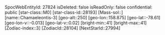 ﻿---
location: [-78.61,158.875,250]
type: Station
tags:
- astro/Star

---
SpocWebEntityId: 27824
isDeleted: false
isReadOnly: false
confidential: public
[star-class::M0]
[star-class-id::28193]
[Mass-sol::]
[name::Chamaeleontis-3]
[geo-alt::250]
[geo-lon::158.875]
[geo-lat::-78.61]
[geo-lon-v::-0.013]
[geo-lat-v::0.02]
[bright-min::41]
[bright-max::41]
[Zodiac-index::3]
[ZodiacId::28104]
[NextStarId::27994]

